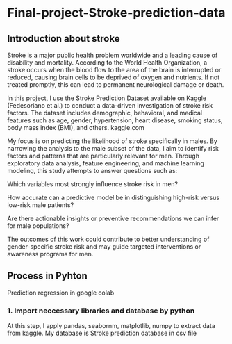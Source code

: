 # Final-project-Stroke-prediction-data
## Introduction about stroke
Stroke is a major public health problem worldwide and a leading cause of disability and mortality. According to the World Health Organization, a stroke occurs when the blood flow to the area of the brain is interrupted or reduced, causing brain cells to be deprived of oxygen and nutrients. If not treated promptly, this can lead to permanent neurological damage or death.

In this project, I use the Stroke Prediction Dataset available on Kaggle (Fedesoriano et al.) to conduct a data-driven investigation of stroke risk factors. The dataset includes demographic, behavioral, and medical features such as age, gender, hypertension, heart disease, smoking status, body mass index (BMI), and others. 
kaggle.com

My focus is on predicting the likelihood of stroke specifically in males. By narrowing the analysis to the male subset of the data, I aim to identify risk factors and patterns that are particularly relevant for men. Through exploratory data analysis, feature engineering, and machine learning modeling, this study attempts to answer questions such as:

Which variables most strongly influence stroke risk in men?

How accurate can a predictive model be in distinguishing high-risk versus low-risk male patients?

Are there actionable insights or preventive recommendations we can infer for male populations?

The outcomes of this work could contribute to better understanding of gender-specific stroke risk and may guide targeted interventions or awareness programs for men.

## Process in Pyhton
Prediction regression in google colab
### 1. Import neccessary libraries and database by python
At this step, I apply pandas, seabornm, matplotlib, numpy to extract data from kaggle. My database is Stroke prediction database in csv file
